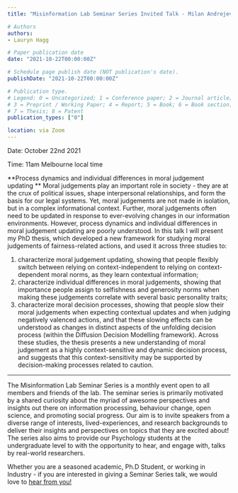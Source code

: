 ```yaml
---
title: "Misinformation Lab Seminar Series Invited Talk - Milan Andrejevic - Process dynamics and individual differences in moral judgement updating "

# Authors
authors:
- Lauryn Hagg

# Paper publication date
date: "2021-10-22T00:00:00Z"

# Schedule page publish date (NOT publication's date).
publishDate: "2021-10-22T00:00:00Z"

# Publication type.
# Legend: 0 = Uncategorized; 1 = Conference paper; 2 = Journal article;
# 3 = Preprint / Working Paper; 4 = Report; 5 = Book; 6 = Book section;
# 7 = Thesis; 8 = Patent
publication_types: ["0"]

location: via Zoom
---
```


Date: October 22nd 2021

Time: 11am Melbourne local time

**Process dynamics and individual differences in moral judgement updating **
Moral judgements play an important role in society - they are at the crux of political issues, shape interpersonal relationships, and form the basis for our legal systems. Yet, moral judgements are not made in isolation, but in a complex informational context. Further, moral judgements often need to be updated in response to ever-evolving changes in our information environments. However, process dynamics and individual differences in moral judgement updating are poorly understood. In this talk I will present my PhD thesis, which developed a new framework for studying moral judgements of fairness-related actions, and used it across three studies to:
1) characterize moral judgement updating, showing that people flexibly switch between relying on context-independent to relying on context-dependent moral norms, as they learn contextual information;
2) characterize individual differences in moral judgements, showing that importance people assign to selfishness and generosity norms when making these judgements correlate with several basic personality traits;
3) characterize moral decision processes, showing that people slow their moral judgements when expecting contextual updates and when judging negatively valenced actions, and that these slowing effects can be understood as changes in distinct aspects of the unfolding decision process (within the Diffusion Decision Modelling framework).
Across these studies, the thesis presents a new understanding of moral judgement as a highly context-sensitive and dynamic decision process, and suggests that this context-sensitivity may be supported by decision-making processes related to caution.



---
The Misinformation Lab Seminar Series is a monthly event open to all members and friends of the lab. The seminar series is primarily motivated by a shared curiosity about the myriad of awesome perspectives and insights out there on information processing, behaviour change, open science, and promoting social progress. Our aim is to invite speakers from a diverse range of interests, lived-experiences, and research backgrounds to deliver their insights and perspectives on topics that they are excited about! The series also aims to provide our Psychology students at the undergraduate level to with the opportunity to hear, and engage with, talks by real-world researchers.

Whether you are a seasoned academic, Ph.D Student, or working in Industry - if you are interested in giving a Seminar Series talk, we would love to [hear from you!](mailto:emily.kothe@deakin.edu.au)

